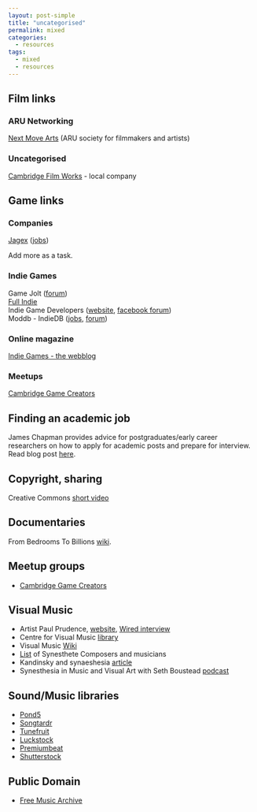 ```yaml
---
layout: post-simple
title: "uncategorised"
permalink: mixed
categories:
  - resources
tags:
  - mixed
  - resources
---
```


## Film links

### ARU Networking
[Next Move Arts](https://nextmovearts.wordpress.com/) (ARU society for filmmakers and artists)

### Uncategorised
[Cambridge Film Works](http://www.cambridgefilmworks.com/) - local company

## Game links
### Companies

[Jagex](https://www.jagex.com) ([jobs](https://www.jagex.com/careers))

Add more as a task.

### Indie Games

Game Jolt ([forum](http://gamejolt.com/forums))   
[Full Indie](http://www.fullindie.co.uk/)   
Indie Game Developers ([website](https://indiegamedevelopers.org/), [facebook forum](https://www.facebook.com/groups/IndieGameDevs/))   
Moddb - IndieDB ([jobs](http://www.moddb.com/jobs), [forum](http://www.indiedb.com/))

### Online magazine

[Indie Games - the webblog](http://indiegames.com/index.html)

### Meetups
[Cambridge Game Creators](https://www.meetup.com/Cambridge-Game-Creators)   

## Finding an academic job

James Chapman provides advice for postgraduates/early career researchers on how to apply for academic posts and prepare for interview. Read blog post [here](http://iamhist.org/2017/08/applying-academic-posts-film-media/).

## Copyright, sharing

Creative Commons [short video](https://vimeo.com/25684782)

## Documentaries

From Bedrooms To Billions [wiki](https://en.m.wikipedia.org/wiki/From_Bedrooms_to_Billions).


## Meetup groups

* [Cambridge Game Creators](https://www.meetup.com/Cambridge-Game-Creators/)

## Visual Music <a name="vmusic"></a>

* Artist Paul Prudence, [website](https://www.transphormetic.com/), [Wired interview](https://www.wired.com/2011/05/visual-music-paul-prudence/)
* Centre for Visual Music [library](http://www.centerforvisualmusic.org/Library.html)
* Visual Music [Wiki](https://en.wikipedia.org/wiki/Visual_music)
* [List](http://www.daysyn.com/Synesthete-composers-and-musicians.html) of Synesthete Composers and musicians
* Kandinsky and synaeshesia [article](https://www.telegraph.co.uk/culture/art/3653012/The-man-who-heard-his-paintbox-hiss.html)
* Synesthesia in Music and Visual Art with Seth Boustead [podcast](https://www.wfmt.com/2018/08/17/synesthesia-in-music-and-visual-art/)

## Sound/Music libraries

* [Pond5](https://www.pond5.com/)
* [Songtardr](https://www.songtradr.com/)
* [Tunefruit](http://tunefruit.com/)
* [Luckstock](https://luckstock.com/)
* [Premiumbeat](https://www.premiumbeat.com/)
* [Shutterstock](https://www.shutterstock.com/)

## Public Domain
* [Free Music Archive](https://freemusicarchive.org/)
